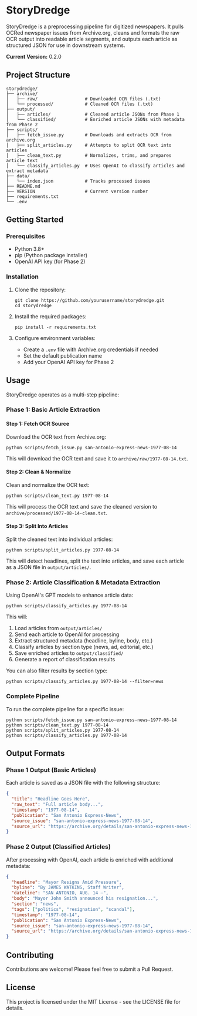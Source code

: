 # StoryDredge

StoryDredge is a preprocessing pipeline for digitized newspapers. It pulls OCRed newspaper issues from Archive.org, cleans and formats the raw OCR output into readable article segments, and outputs each article as structured JSON for use in downstream systems.

**Current Version:** 0.2.0

## Project Structure

```
storydredge/
├── archive/
│   ├── raw/                  # Downloaded OCR files (.txt)
│   └── processed/            # Cleaned OCR files (.txt)
├── output/
│   ├── articles/             # Cleaned article JSONs from Phase 1
│   └── classified/           # Enriched article JSONs with metadata from Phase 2
├── scripts/
│   ├── fetch_issue.py        # Downloads and extracts OCR from archive.org
│   ├── split_articles.py     # Attempts to split OCR text into articles
│   ├── clean_text.py         # Normalizes, trims, and prepares article text
│   └── classify_articles.py  # Uses OpenAI to classify articles and extract metadata
├── data/
│   └── index.json            # Tracks processed issues
├── README.md
├── VERSION                   # Current version number
├── requirements.txt
└── .env
```

## Getting Started

### Prerequisites

- Python 3.8+
- pip (Python package installer)
- OpenAI API key (for Phase 2)

### Installation

1. Clone the repository:
   ```
   git clone https://github.com/yourusername/storydredge.git
   cd storydredge
   ```

2. Install the required packages:
   ```
   pip install -r requirements.txt
   ```

3. Configure environment variables:
   - Create a `.env` file with Archive.org credentials if needed
   - Set the default publication name
   - Add your OpenAI API key for Phase 2

## Usage

StoryDredge operates as a multi-step pipeline:

### Phase 1: Basic Article Extraction

#### Step 1: Fetch OCR Source

Download the OCR text from Archive.org:

```
python scripts/fetch_issue.py san-antonio-express-news-1977-08-14
```

This will download the OCR text and save it to `archive/raw/1977-08-14.txt`.

#### Step 2: Clean & Normalize

Clean and normalize the OCR text:

```
python scripts/clean_text.py 1977-08-14
```

This will process the OCR text and save the cleaned version to `archive/processed/1977-08-14-clean.txt`.

#### Step 3: Split Into Articles

Split the cleaned text into individual articles:

```
python scripts/split_articles.py 1977-08-14
```

This will detect headlines, split the text into articles, and save each article as a JSON file in `output/articles/`.

### Phase 2: Article Classification & Metadata Extraction

Using OpenAI's GPT models to enhance article data:

```
python scripts/classify_articles.py 1977-08-14
```

This will:
1. Load articles from `output/articles/`
2. Send each article to OpenAI for processing
3. Extract structured metadata (headline, byline, body, etc.)
4. Classify articles by section type (news, ad, editorial, etc.)
5. Save enriched articles to `output/classified/`
6. Generate a report of classification results

You can also filter results by section type:

```
python scripts/classify_articles.py 1977-08-14 --filter=news
```

### Complete Pipeline

To run the complete pipeline for a specific issue:

```
python scripts/fetch_issue.py san-antonio-express-news-1977-08-14
python scripts/clean_text.py 1977-08-14
python scripts/split_articles.py 1977-08-14
python scripts/classify_articles.py 1977-08-14
```

## Output Formats

### Phase 1 Output (Basic Articles)

Each article is saved as a JSON file with the following structure:

```json
{
  "title": "Headline Goes Here",
  "raw_text": "Full article body...",
  "timestamp": "1977-08-14",
  "publication": "San Antonio Express-News",
  "source_issue": "san-antonio-express-news-1977-08-14",
  "source_url": "https://archive.org/details/san-antonio-express-news-1977-08-14"
}
```

### Phase 2 Output (Classified Articles)

After processing with OpenAI, each article is enriched with additional metadata:

```json
{
  "headline": "Mayor Resigns Amid Pressure",
  "byline": "By JAMES WATKINS, Staff Writer",
  "dateline": "SAN ANTONIO, AUG. 14 —",
  "body": "Mayor John Smith announced his resignation...",
  "section": "news",
  "tags": ["politics", "resignation", "scandal"],
  "timestamp": "1977-08-14",
  "publication": "San Antonio Express-News",
  "source_issue": "san-antonio-express-news-1977-08-14",
  "source_url": "https://archive.org/details/san-antonio-express-news-1977-08-14"
}
```

## Contributing

Contributions are welcome! Please feel free to submit a Pull Request.

## License

This project is licensed under the MIT License - see the LICENSE file for details. 